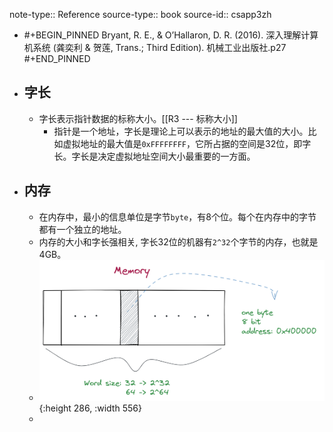 note-type:: Reference
source-type:: book
source-id:: csapp3zh

- #+BEGIN_PINNED
  Bryant, R. E., & O’Hallaron, D. R. (2016). 深入理解计算机系统 (龚奕利 & 贺莲, Trans.; Third Edition). 机械工业出版社.p27
  #+END_PINNED
- ## 字长
	- 字长表示指针数据的标称大小。[[R3 --- 标称大小]]
		- 指针是一个地址，字长是理论上可以表示的地址的最大值的大小。比如虚拟地址的最大值是`0xFFFFFFFF`，它所占据的空间是32位，即字长。字长是决定虚拟地址空间大小最重要的一方面。
- ## 内存
	- 在内存中，最小的信息单位是字节`byte`，有8个位。每个在内存中的字节都有一个独立的地址。
	- 内存的大小和字长强相关, 字长32位的机器有`2^32`个字节的内存，也就是4GB。
	- ![image.png](../assets/image_1652668103010_0.png){:height 286, :width 556}
	-